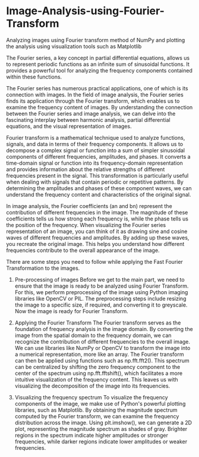 # Image-Analysis-using-Fourier-Transform
Analyzing images using Fourier transform method of NumPy and plotting the analysis using visualization tools such as Matplotlib

The Fourier series, a key concept in partial differential equations, allows us to represent periodic functions as an infinite sum of sinusoidal functions. It provides a powerful tool for analyzing the frequency components contained within these functions. 

The Fourier series has numerous practical applications, one of which is its connection with images. In the field of image analysis, the Fourier series finds its application through the Fourier transform, which enables us to examine the frequency content of images. By understanding the connection between the Fourier series and image analysis, we can delve into the fascinating interplay between harmonic analysis, partial differential equations, and the visual representation of images.

Fourier transform is a mathematical technique used to analyze functions, signals, and data in terms of their frequency components. It allows us to decompose a complex signal or function into a sum of simpler sinusoidal components of different frequencies, amplitudes, and phases. It converts a time-domain signal or function into its frequency-domain representation and provides information about the relative strengths of different frequencies present in the signal. This transformation is particularly useful when dealing with signals that contain periodic or repetitive patterns. By determining the amplitudes and phases of these component waves, we can understand the frequency content and characteristics of the original signal.

In image analysis, the Fourier coefficients (an and bn) represent the contribution of different frequencies in the image. The magnitude of these coefficients tells us how strong each frequency is, while the phase tells us the position of the frequency. When visualizing the Fourier series representation of an image, you can think of it as drawing sine and cosine waves of different frequencies and amplitudes. By adding up these waves, you recreate the original image. This helps you understand how different frequencies contribute to the overall appearance of the image.

There are some steps you need to follow while applying the Fast Fourier Transformation to the images.

1. Pre-processing of images
Before we get to the main part, we need to ensure that the image is ready to be analyzed using Fourier Transform. For this, we perform preprocessing of the image using Python imaging libraries like OpenCV or PIL. The preprocessing steps include resizing the image to a specific size, if required, and converting it to greyscale. Now the image is ready for Fourier Transform.


2. Applying the Fourier Transform
The Fourier transform serves as the foundation of frequency analysis in the image domain. By converting the image from the spatial domain to the frequency domain, we can recognize the contribution of different frequencies to the overall image. We can use libraries like NumPy or OpenCV to transform the image into a numerical representation, more like an array. The Fourier transform can then be applied using functions such as np.fft.fft2(). This spectrum can be centralized by shifting the zero frequency component to the center of the spectrum using np.fft.fftshift(), which facilitates a more intuitive visualization of the frequency content. This leaves us with visualizing the decomposition of the image into its frequencies.


3. Visualizing the frequency spectrum
To visualize the frequency components of the image, we make use of Python's powerful plotting libraries, such as Matplotlib. By obtaining the magnitude spectrum computed by the Fourier transform, we can examine the frequency distribution across the image. Using plt.imshow(), we can generate a 2D plot, representing the magnitude spectrum as shades of gray. Brighter regions in the spectrum indicate higher amplitudes or stronger frequencies, while darker regions indicate lower amplitudes or weaker frequencies.
